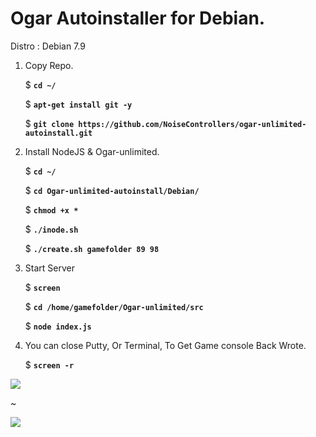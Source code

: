 # Ogar Autoinstaller for Debian.

Distro : Debian 7.9

1. Copy Repo.
   
   $ **`cd ~/`**
   
   $ **`apt-get install git -y`**
   
   $ **`git clone https://github.com/NoiseControllers/ogar-unlimited-autoinstall.git`**
   
2. Install NodeJS & Ogar-unlimited.

   $ **`cd ~/`**

   $ **`cd Ogar-unlimited-autoinstall/Debian/`**
   
   $ **`chmod +x *`**
   
   $ **`./inode.sh`**
   
   $ **`./create.sh gamefolder 89 98`**
   
3. Start Server
   
   $ **`screen`**

   $ **`cd /home/gamefolder/Ogar-unlimited/src`**
   
   $ **`node index.js`**
   
4. You can close Putty, Or Terminal, To Get Game console Back Wrote.
   
   $ **`screen -r`**

![](http://image.prntscr.com/image/e4ee157b78f8458d8444cc3a29070832.png)

~

![](http://image.prntscr.com/image/0c7b870ba3314e42be5aed90fb71c927.png)
